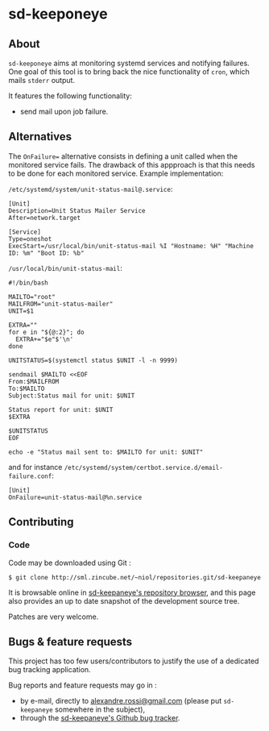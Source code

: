 # sd-keeponeye

## About

`sd-keeponeye` aims at monitoring systemd services and notifying
failures. One goal of this tool is to bring back the nice functionality of
`cron`, which mails `stderr` output.

It features the following functionality:

* send mail upon job failure.

## Alternatives

The `OnFailure=` alternative consists in defining a unit called when
the monitored service fails. The drawback of this appproach is that this
needs to be done for each monitored service. Example implementation:

`/etc/systemd/system/unit-status-mail@.service`:

    [Unit]
    Description=Unit Status Mailer Service
    After=network.target

    [Service]
    Type=oneshot
    ExecStart=/usr/local/bin/unit-status-mail %I "Hostname: %H" "Machine ID: %m" "Boot ID: %b"

`/usr/local/bin/unit-status-mail`:

    #!/bin/bash

    MAILTO="root"
    MAILFROM="unit-status-mailer"
    UNIT=$1

    EXTRA=""
    for e in "${@:2}"; do
      EXTRA+="$e"$'\n'
    done

    UNITSTATUS=$(systemctl status $UNIT -l -n 9999)

    sendmail $MAILTO <<EOF
    From:$MAILFROM
    To:$MAILTO
    Subject:Status mail for unit: $UNIT

    Status report for unit: $UNIT
    $EXTRA

    $UNITSTATUS
    EOF

    echo -e "Status mail sent to: $MAILTO for unit: $UNIT"

and for instance `/etc/systemd/system/certbot.service.d/email-failure.conf`:

    [Unit]
    OnFailure=unit-status-mail@%n.service

## Contributing

### Code

Code may be downloaded using Git :

    $ git clone http://sml.zincube.net/~niol/repositories.git/sd-keepaneye

It is browsable online in
[sd-keepaneye's repository browser](http://sml.zincube.net/~niol/repositories.git/sd-keepaneye),
and this page also provides an up to date snapshot of the development
source tree.

Patches are very welcome.

## Bugs & feature requests

This project has too few users/contributors to justify the use of a dedicated
bug tracking application.

Bug reports and feature requests may go in :

* by e-mail, directly to <alexandre.rossi@gmail.com> (please put
  `sd-keepaneye` somewhere in the subject),
* through the [sd-keepaneye's Github bug tracker][2].

[2]: https://github.com/niol/sd-keepaneye/issues
